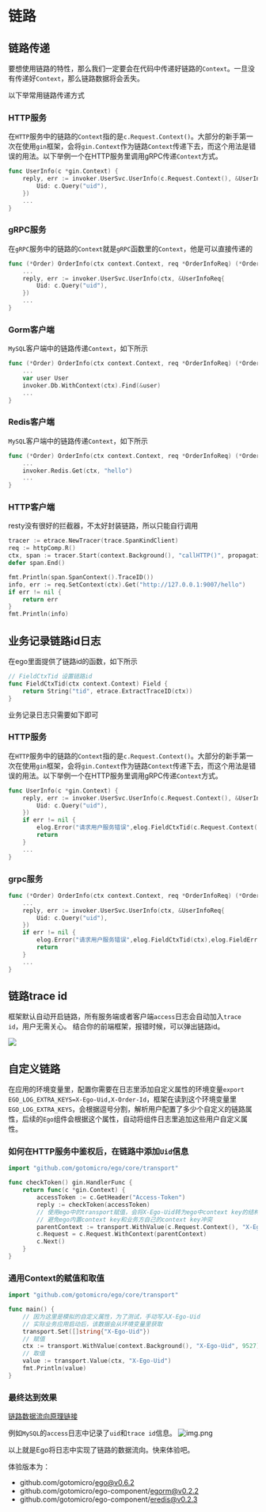 # 链路

## 链路传递
要想使用链路的特性，那么我们一定要会在代码中传递好链路的`Context`。一旦没有传递好`Context`，那么链路数据将会丢失。

以下举常用链路传递方式
### HTTP服务
在`HTTP`服务中的链路的`Context`指的是`c.Request.Context()`。大部分的新手第一次在使用`gin`框架，会将`gin.Context`作为链路`Context`传递下去，而这个用法是错误的用法。以下举例一个在HTTP服务里调用gRPC传递`Context`方式。
```go
func UserInfo(c *gin.Context) {
    reply, err := invoker.UserSvc.UserInfo(c.Request.Context(), &UserInfoReq{
        Uid: c.Query("uid"),
    })
    ...
}
```

### gRPC服务
在`gRPC`服务中的链路的`Context`就是`gRPC`函数里的`Context`，他是可以直接传递的
```go
func (*Order) OrderInfo(ctx context.Context, req *OrderInfoReq) (*OrderInfoReply, error) {
    ...
    reply, err := invoker.UserSvc.UserInfo(ctx, &UserInfoReq{
        Uid: c.Query("uid"),
    })
    ...
}
```

### Gorm客户端
`MySQL`客户端中的链路传递`Context`，如下所示
```go
func (*Order) OrderInfo(ctx context.Context, req *OrderInfoReq) (*OrderInfoReply, error) {
    ...
    var user User
    invoker.Db.WithContext(ctx).Find(&user)
    ...
}
```

### Redis客户端
`MySQL`客户端中的链路传递`Context`，如下所示
```go
func (*Order) OrderInfo(ctx context.Context, req *OrderInfoReq) (*OrderInfoReply, error) {
    ...
    invoker.Redis.Get(ctx, "hello")
    ...
}
```

### HTTP客户端
resty没有很好的拦截器，不太好封装链路，所以只能自行调用
```go
tracer := etrace.NewTracer(trace.SpanKindClient)
req := httpComp.R()
ctx, span := tracer.Start(context.Background(), "callHTTP()", propagation.HeaderCarrier(req.Header))
defer span.End()

fmt.Println(span.SpanContext().TraceID())
info, err := req.SetContext(ctx).Get("http://127.0.0.1:9007/hello")
if err != nil {
    return err
}
fmt.Println(info)
```

## 业务记录链路id日志
在ego里面提供了链路id的函数，如下所示
```go
// FieldCtxTid 设置链路id
func FieldCtxTid(ctx context.Context) Field {
	return String("tid", etrace.ExtractTraceID(ctx))
}
```
业务记录日志只需要如下即可
### HTTP服务
在`HTTP`服务中的链路的`Context`指的是`c.Request.Context()`。大部分的新手第一次在使用`gin`框架，会将`gin.Context`作为链路`Context`传递下去，而这个用法是错误的用法。以下举例一个在HTTP服务里调用gRPC传递`Context`方式。
```go
func UserInfo(c *gin.Context) {
    reply, err := invoker.UserSvc.UserInfo(c.Request.Context(), &UserInfoReq{
        Uid: c.Query("uid"),
    })
    if err != nil {
        elog.Error("请求用户服务错误",elog.FieldCtxTid(c.Request.Context()),elog.FieldErr(err))
        return
    }
    ...
}
```

### grpc服务
```go
func (*Order) OrderInfo(ctx context.Context, req *OrderInfoReq) (*OrderInfoReply, error) {
    ...
    reply, err := invoker.UserSvc.UserInfo(ctx, &UserInfoReq{
        Uid: c.Query("uid"),
    })
    if err != nil {
        elog.Error("请求用户服务错误",elog.FieldCtxTid(ctx),elog.FieldErr(err))
        return
    }
    ...
}
```

## 链路trace id
框架默认自动开启链路，所有服务端或者客户端`access`日志会自动加入`trace id`，用户无需关心。 结合你的前端框架，报错时候，可以弹出链路id。

![](../../images/trace.png)


## 自定义链路
在应用的环境变量里，配置你需要在日志里添加自定义属性的环境变量`export EGO_LOG_EXTRA_KEYS=X-Ego-Uid,X-Order-Id`，框架在读到这个环境变量里`EGO_LOG_EXTRA_KEYS`，会根据逗号分割，解析用户配置了多少个自定义的链路属性，后续的`Ego`组件会根据这个属性，自动将组件日志里追加这些用户自定义属性。

### 如何在HTTP服务中鉴权后，在链路中添加`Uid`信息
```go
import "github.com/gotomicro/ego/core/transport"

func checkToken() gin.HandlerFunc {
	return func(c *gin.Context) {
		accessToken := c.GetHeader("Access-Token")
		reply := checkToken(accessToken)
		// 使用ego中的transport赋值，会将X-Ego-Uid转为ego中context key的结构体
		// 避免ego内置context key和业务方自己的context key冲突
		parentContext := transport.WithValue(c.Request.Context(), "X-Ego-Uid", reply.Uid)
		c.Request = c.Request.WithContext(parentContext)
		c.Next()
	}
}
```

### 通用Context的赋值和取值
```go
import "github.com/gotomicro/ego/core/transport"

func main() {
	// 因为这里是模拟的自定义属性，为了测试，手动写入X-Ego-Uid
	// 实际业务应用启动后，该数据会从环境变量里获取
    transport.Set([]string{"X-Ego-Uid"})
    // 赋值
    ctx := transport.WithValue(context.Background(), "X-Ego-Uid", 9527)
    // 取值
    value := transport.Value(ctx, "X-Ego-Uid")
    fmt.Println(value)
}
```

### 最终达到效果
[链路数据流向原理链接](https://ego-org.com/micro/chapter2/trace.html)

例如`MySQL`的`access`日志中记录了`uid`和`trace id`信息。
![img.png](../../images/egoaccesstrace3.png)

以上就是Ego将日志中实现了链路的数据流向。快来体验吧。

体验版本为：
* github.com/gotomicro/ego@v0.6.2
* github.com/gotomicro/ego-component/egorm@v0.2.2
* github.com/gotomicro/ego-component/eredis@v0.2.3

